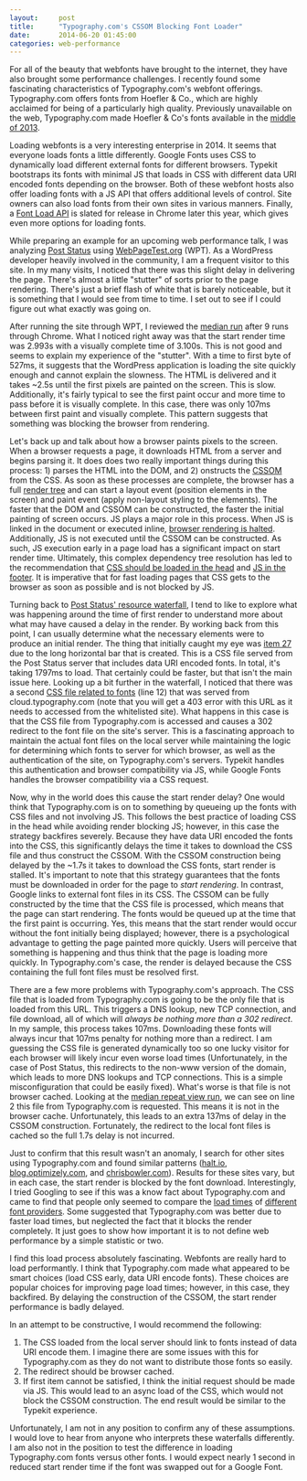 ```yaml
---
layout:     post
title:      "Typography.com's CSSOM Blocking Font Loader"
date:       2014-06-20 01:45:00
categories: web-performance
---
```


For all of the beauty that webfonts have brought to the internet, they have also brought some performance challenges. I recently found some fascinating characteristics of Typography.com's webfont offerings. Typography.com offers fonts from Hoefler &amp; Co., which are highly acclaimed for being of a particularly high quality. Previously unavailable on the web, Typography.com made Hoefler &amp; Co's fonts available in the [middle of 2013](http://www.webdesignerdepot.com/2013/07/new-webfont-options-from-cloud-typography/).

Loading webfonts is a very interesting enterprise in 2014. It seems that everyone loads fonts a little differently. Google Fonts uses CSS to dynamically load different external fonts for different browsers. Typekit bootstraps its fonts with minimal JS that loads in CSS with different data URI encoded fonts depending on the browser. Both of these webfont hosts also offer loading fonts with a JS API that offers additional levels of control. Site owners can also load fonts from their own sites in various manners. Finally, a [Font Load API](https://www.igvita.com/2014/01/31/optimizing-web-font-rendering-performance/) is slated for release in Chrome later this year, which gives even more options for loading fonts.

While preparing an example for an upcoming web performance talk, I was analyzing [Post Status](http://www.postat.us) using [WebPageTest.org](http://www.webpagetest.org/result/140620_ZJ_361b34d31e24fa4f227915a76a037a4c/) (WPT). As a WordPress developer heavily involved in the community, I am a frequent visitor to this site. In my many visits, I noticed that there was this slight delay in delivering the page. There's almost a little "stutter" of sorts prior to the page rendering. There's just a brief flash of white that is barely noticeable, but it is something that I would see from time to time. I set out to see if I could figure out what exactly was going on.

After running the site through WPT, I reviewed the [median run](http://www.webpagetest.org/result/140620_ZJ_361b34d31e24fa4f227915a76a037a4c/8/details/) after 9 runs through Chrome. What I noticed right away was that the start render time was 2.993s with a visually complete time of 3.100s. This is not good and seems to explain my experience of the "stutter". With a time to first byte of 527ms, it suggests that the WordPress application is loading the site quickly enough and cannot explain the slowness. The HTML is delivered and it takes ~2.5s until the first pixels are painted on the screen. This is slow. Additionally, it's fairly typical to see the first paint occur and more time to pass before it is visually complete. In this case, there was only 107ms between first paint and visually complete. This pattern suggests that something was blocking the browser from rendering.

Let's back up and talk about how a browser paints pixels to the screen. When a browser requests a page, it downloads HTML from a server and begins parsing it. It does does two really important things during this process: 1) parses the HTML into the DOM, and 2) onstructs the [CSSOM](http://dev.w3.org/csswg/cssom/) from the CSS. As soon as these processes are complete, the browser has a full [render tree](https://developers.google.com/web/fundamentals/performance/critical-rendering-path/render-tree-construction) and can start a layout event (position elements in the screen) and paint event (apply non-layout styling to the elements). The faster that the DOM and CSSOM can be constructed, the faster the initial painting of screen occurs. JS plays a major role in this process. When JS is linked in the document or executed inline, [browser rendering is halted](https://developers.google.com/web/fundamentals/performance/critical-rendering-path/adding-interactivity-with-javascript). Additionally, JS is not executed until the CSSOM can be constructed. As such, JS execution early in a page load has a significant impact on start render time. Ultimately, this complex dependency tree resolution has led to the recommendation that [CSS should be loaded in the head](https://developer.yahoo.com/blogs/ydn/high-performance-sites-rule-5-put-stylesheets-top-7197.html) and [JS in the footer](https://developer.yahoo.com/blogs/ydn/high-performance-sites-rule-6-move-scripts-bottom-7200.html). It is imperative that for fast loading pages that CSS gets to the browser as soon as possible and is not blocked by JS.

Turning back to [Post Status' resource waterfall](http://www.webpagetest.org/result/140620_ZJ_361b34d31e24fa4f227915a76a037a4c/), I tend to like to explore what was happening around the time of first render to understand more about what may have caused a delay in the render. By working back from this point, I can usually determine what the necessary elements were to produce an initial render. The thing that initially caught my eye was [item 27](http://poststat.us/wp-content/uploads/fonts/45329/A71EFBE6DE1AD0253.css) due to the long horizontal bar that is created. This is a CSS file served from the Post Status server that includes data URI encoded fonts. In total, it's taking 1797ms to load. That certainly could be faster, but that isn't the main issue here. Looking up a bit further in the waterfall, I noticed that there was a second [CSS file related to fonts](http://cloud.Typography.com/6176432/692802/css/fonts.css) (line 12) that was served from cloud.typography.com (note that you will get a 403 error with this URL as it needs to accessed from the whitelisted site). What happens in this case is that the CSS file from Typography.com is accessed and causes a 302 redirect to the font file on the site's server. This is a fascinating approach to maintain the actual font files on the local server while maintaining the logic for determining which fonts to server for which browser, as well as the authentication of the site, on Typography.com's servers. Typekit handles this authentication and browser compatibility via JS, while Google Fonts handles the browser compatibility via a CSS request.

Now, why in the world does this cause the start render delay? One would think that Typography.com is on to something by queueing up the fonts with CSS files and not involving JS. This follows the best practice of loading CSS in the head while avoiding render blocking JS; however, in this case the strategy backfires severely. Because they have data URI encoded the fonts into the CSS, this significantly delays the time it takes to download the CSS file and thus construct the CSSOM. With the CSSOM construction being delayed by the ~1.7s it takes to download the CSS fonts, start render is stalled. It's important to note that this strategy guarantees that the fonts must be downloaded in order for the page to _start rendering_. In contrast, Google links to external font files in its CSS. The CSSOM can be fully constructed by the time that the CSS file is processed, which means that the page can start rendering. The fonts would be queued up at the time that the first paint is occurring. Yes, this means that the start render would occur without the font initially being displayed; however, there is a psychological advantage to getting the page painted more quickly. Users will perceive that something is happening and thus think that the page is loading more quickly. In Typography.com's case, the render is delayed because the CSS containing the full font files must be resolved first.

There are a few more problems with Typography.com's approach. The CSS file that is loaded from Typography.com is going to be the only file that is loaded from this URL. This triggers a DNS lookup, new TCP connection, and file download, all of which will _always be nothing more than a 302 redirect_. In my sample, this process takes 107ms. Downloading these fonts will always incur that 107ms penalty for nothing more than a redirect. I am guessing the CSS file is generated dynamically too so one lucky visitor for each browser will likely incur even worse load times (Unfortunately, in the case of Post Status, this redirects to the non-www version of the domain, which leads to more DNS lookups and TCP connections. This is a simple misconfiguration that could be easily fixed). What's worse is that file is not browser cached. Looking at the [median repeat view run](http://www.webpagetest.org/result/140620_ZJ_361b34d31e24fa4f227915a76a037a4c/7/details/cached/), we can see on line 2 this file from Typography.com is requested. This means it is not in the browser cache. Unfortunately, this leads to an extra 137ms of delay in the CSSOM construction. Fortunately, the redirect to the local font files is cached so the full 1.7s delay is not incurred.

Just to confirm that this result wasn't an anomaly, I search for other sites using Typography.com and found similar patterns ([halt.io](http://www.webpagetest.org/result/140620_Z5_df73dfcee18d2c3f316a7554794c2897/), [blog.optimizely.com](http://www.webpagetest.org/result/140620_7D_76e0f7665162ac557ec67b37bf146f30/9/details/), and [chrisbowler.com](http://www.webpagetest.org/result/140620_9J_83ca41ad0d037b51c9cffd9fc6baaef7/3/details/)). Results for these sites vary, but in each case, the start render is blocked by the font download. Interestingly, I tried Googling to see if this was a know fact about Typography.com and came to find that people only seemed to compare the [load times](http://blog.optimizely.com/2013/10/16/performance-typekit-vs-cloud-typography/) of [different font providers](http://stackoverflow.com/questions/22116682/webfonts-or-locally-loaded-fonts). Some suggested that Typography.com was better due to faster load times, but neglected the fact that it blocks the render completely. It just goes to show how important it is to not define web performance by a simple statistic or two.

I find this load process absolutely fascinating. Webfonts are really hard to load performantly. I think that Typography.com made what appeared to be smart choices (load CSS early, data URI encode fonts). These choices are popular choices for improving page load times; however, in this case, they backfired. By delaying the construction of the CSSOM, the start render performance is badly delayed.

In an attempt to be constructive, I would recommend the following:

1.  The CSS loaded from the local server should link to fonts instead of data URI encode them. I imagine there are some issues with this for Typography.com as they do not want to distribute those fonts so easily.
2.  The redirect should be browser cached.
3.  If first item cannot be satisfied, I think the initial request should be made via JS. This would lead to an async load of the CSS, which would not block the CSSOM construction. The end result would be similar to the Typekit experience.

Unfortunately, I am not in any position to confirm any of these assumptions. I would love to hear from anyone who interprets these waterfalls differently. I am also not in the position to test the difference in loading Typography.com fonts versus other fonts. I would expect nearly 1 second in reduced start render time if the font was swapped out for a Google Font.
